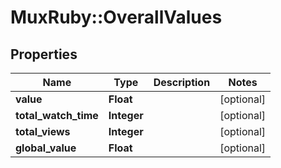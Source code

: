 # MuxRuby::OverallValues

## Properties
Name | Type | Description | Notes
------------ | ------------- | ------------- | -------------
**value** | **Float** |  | [optional] 
**total_watch_time** | **Integer** |  | [optional] 
**total_views** | **Integer** |  | [optional] 
**global_value** | **Float** |  | [optional] 


